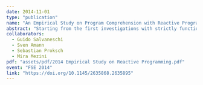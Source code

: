```yaml
---
date: 2014-11-01
type: "publication"
name: "An Empirical Study on Program Comprehension with Reactive Programming"
abstract: "Starting from the first investigations with strictly functional languages, reactive programming has been proposed as THE programming paradigm for reactive applications. The advantages of designs based on this style over designs based on the Observer design pattern have been studied for a long time. Over the years, researchers have enriched reactive languages with more powerful abstractions, embedded these abstractions into mainstream languages – including object-oriented languages – and applied reactive programming to several domains, like GUIs, animations, Web applications, robotics, and sensor networks. However, an important assumption behind this line of research – that, beside other advantages, reactive programming makes a wide class of otherwise cumbersome applications more comprehensible – has never been evaluated. In this paper, we present the design and the results of the first empirical study that evaluates the effect of reactive programming on comprehensibility compared to the traditional object-oriented style with the Observer design pattern. Results confirm the conjecture that comprehensibility is enhanced by reactive programming. In the experiment, the reactive programming group significantly outperforms the other group."
collaborators:
  - Guido Salvaneschi
  - Sven Amann
  - Sebastian Proksch
  - Mira Mezini
pdf: "assets/pdf/2014 Empirical Study on Reactive Programming.pdf"
event: "FSE 2014"
link: "https://doi.org/10.1145/2635868.2635895"
---
```

